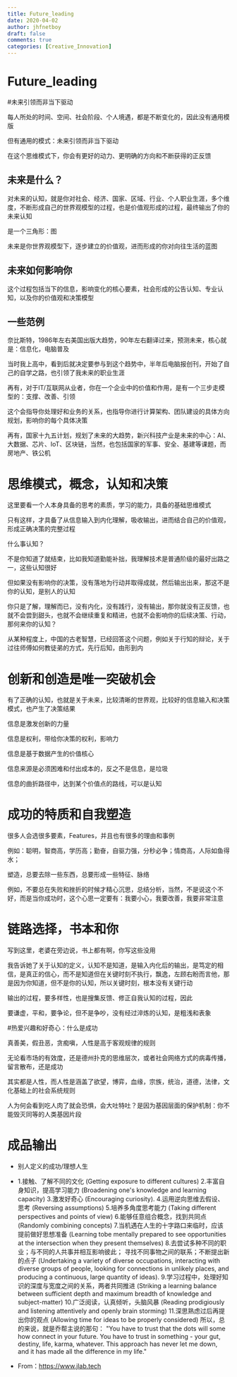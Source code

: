 ```yaml
---
title: Future_leading
date: 2020-04-02
author: jhfnetboy
draft: false
comments: true
categories: [Creative_Innovation]
---
```

# Future_leading
#未来引领而非当下驱动

每人所处的时间、空间、社会阶段、个人境遇，都是不断变化的，因此没有通用模版

但有通用的模式：未来引领而非当下驱动

在这个思维模式下，你会有更好的动力、更明确的方向和不断获得的正反馈



## 未来是什么？

对未来的认知，就是你对社会、经济、国家、区域、行业、个人职业生涯，多个维度，不断形成自己的世界观模型的过程，也是价值观形成的过程，最终输出了你的未来认知

是一个三角形：图

未来是你世界观模型下，逐步建立的价值观，进而形成的你对向往生活的蓝图

## 未来如何影响你

这个过程包括当下的信息，影响变化的核心要素，社会形成的公告认知、专业认知，以及你的价值观和决策模型

## 一些范例

奈比斯特，1986年左右美国出版大趋势，90年左右翻译过来，预测未来，核心就是：信息化，电脑普及

当时我上高中，看到后就决定要参与到这个趋势中，半年后电脑报创刊，开始了自己的自学之路，也引领了我未来的职业生涯

再有，对于IT/互联网从业者，你在一个企业中的价值和作用，是有一个三步走模型的：支撑、改善、引领

这个会指导你处理好和业务的关系，也指导你进行计算架构、团队建设的具体方向规划，影响你的每个具体决策

再有，国家十九五计划，规划了未来的大趋势，新兴科技产业是未来的中心：AI、大数据、芯片、IoT、区块链，当然，也包括国家的军事、安全、基建等课题，而房地产、铁公机

# 思维模式，概念，认知和决策

这里要看一个人本身具备的思考的素质，学习的能力，具备的基础思维模式

只有这样，才具备了从信息输入到内化理解，吸收输出，进而结合自己的价值观，形成正确决策的完整过程

什么事认知？

不是你知道了就结束，比如我知道勤能补拙，我理解技术是普通阶级的最好出路之一，这些认知很好

但如果没有影响你的决策，没有落地为行动并取得成就，然后输出出来，那这不是你的认知，是别人的认知

你只是了解，理解而已，没有内化，没有践行，没有输出，那你就没有正反馈，也就不会尝到甜头，也就不会继续重复和精进，也就不会影响你的后续决策、行动，那何来你的认知？

从某种程度上，中国的古老智慧，已经回答这个问题，例如关于行知的辩论，关于过往师傅如何教徒弟的方式，先行后知，由形到内

# 创新和创造是唯一突破机会

有了正确的认知，也就是关于未来，比较清晰的世界观，比较好的信息输入和决策模式，也产生了决策结果

信息是激发创新的力量

信息是权利，带给你决策的权利，影响力

信息是基于数据产生的价值核心

信息来源是必须困难和付出成本的，反之不是信息，是垃圾

信息的曲折路径中，达到某个价值点的路线，可以是认知

# 成功的特质和自我塑造

很多人会选很多要素，Features，并且也有很多的理由和事例

例如：聪明，智商高，学历高；勤奋，自驱力强，分秒必争；情商高，人际如鱼得水；

塑造，总要去除一些东西，总要形成一些特征、脉络

例如，不要总在失败和挫折的时候才精心沉思，总结分析，当然，不是说这个不好，而是当你成功时，这个心思一定要有：我要小心，我要改善，我要非常注意

# 链路选择，书本和你

写到这里，老婆在旁边说，书上都有啊，你写这些没用

我告诉她了关于认知的定义，认知不是知道，是输入内化后的输出，是笃定的相信，是真正的信心，而不是知道但在关键时刻不执行，飘逸，左顾右盼而言他，那是因为你知道，但不是你的认知，所以关键时刻，根本没有关键行动

输出的过程，要多样性，也是搜集反馈、修正自我认知的过程，因此

要谦虚，平和，要争论，但不是争吵，没有经过淬炼的认知，是粗浅和表象

#热爱兴趣和好奇心：什么是成功

真善美，假丑恶，贪痴嗔，人性是高于客观规律的规则

无论看市场的有效度，还是德州扑克的思维层次，或者社会网络方式的病毒传播，留言散布，还是成功

其实都是人性，而人性是涵盖了欲望，博弈，血缘，宗族，统治，道德，法律，文化基础上的社会系统规则

人为何会看到吃人肉了就会恐惧，会大吐特吐？是因为基因层面的保护机制：你不能毁灭同等的人类基因片段



# 成品输出

+ 别人定义的成功/理想人生
+ 1.接触、了解不同的文化 (Getting exposure to different cultures) 
  2.丰富自身知识，提高学习能力 (Broadening one's knowledge and learning capacity)
  3.激发好奇心 (Encouraging curiosity).
  4.运用逆向思维去假设、思考 (Reversing assumptions)
  5.培养多角度思考能力 (Taking different perspectives and points of view)
  6.能够任意组合概念，找到共同点 (Randomly combining concepts)
  7.当机遇在人生的十字路口来临时，应该提前做好思想准备 (Learning tobe mentally prepared to see opportunities at the intersection when they present themselves)
  8.去尝试多种不同的职业；与不同的人共事并相互影响彼此；
  寻找不同事物之间的联系；不断提出新的点子 (Undertaking a variety of diverse occupations, interacting with diverse groups of people, looking for connections in unlikely places, and producing a continuous, large quantity of ideas).
  9.学习过程中，处理好知识的深度与宽度之间的关系，两者共同推进 (Striking a learning balance between sufficient depth and maximum breadth of knowledge and subject-matter)
  10.广泛阅读，认真倾听，头脑风暴 (Reading prodigiously and listening attentively and openly brain storming)
  11.深思熟虑过后再提出你的观点 (Allowing time for ideas to be properly considered)
  所以，总的来说，就是乔帮主说的那句： "You have to trust that the dots will some how connect in your future. 
  You have to trust in something - your gut, destiny, life, karma, whatever. 
  This approach has never let me down, and it has made all the difference in my life."

+ From：https://www.jlab.tech